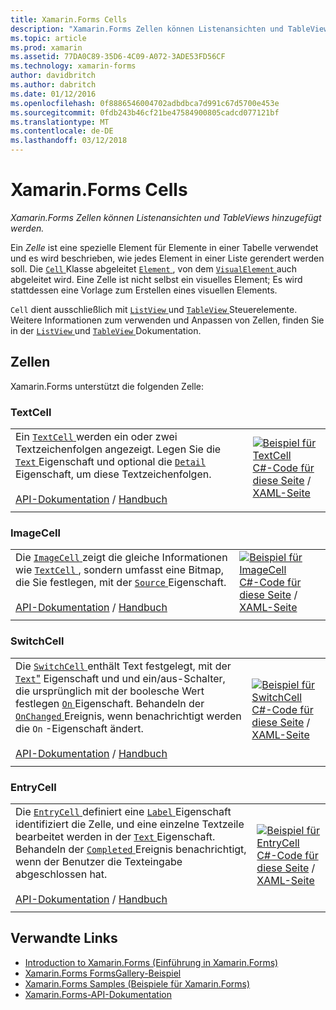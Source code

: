 ```yaml
---
title: Xamarin.Forms Cells
description: "Xamarin.Forms Zellen können Listenansichten und TableViews hinzugefügt werden."
ms.topic: article
ms.prod: xamarin
ms.assetid: 77DA0C89-35D6-4C09-A072-3ADE53FD56CF
ms.technology: xamarin-forms
author: davidbritch
ms.author: dabritch
ms.date: 01/12/2016
ms.openlocfilehash: 0f8886546004702adbdbca7d991c67d5700e453e
ms.sourcegitcommit: 0fdb243b46cf21be47584900805cadcd077121bf
ms.translationtype: MT
ms.contentlocale: de-DE
ms.lasthandoff: 03/12/2018
---
```

# <a name="xamarinforms-cells"></a>Xamarin.Forms Cells

_Xamarin.Forms Zellen können Listenansichten und TableViews hinzugefügt werden._

Ein *Zelle* ist eine spezielle Element für Elemente in einer Tabelle verwendet und es wird beschrieben, wie jedes Element in einer Liste gerendert werden soll. Die [ `Cell` ](https://developer.xamarin.com/api/type/Xamarin.Forms.Cell/) Klasse abgeleitet [ `Element` ](https://developer.xamarin.com/api/type/Xamarin.Forms.Element/), von dem [ `VisualElement` ](https://developer.xamarin.com/api/type/Xamarin.Forms.Element/) auch abgeleitet wird. Eine Zelle ist nicht selbst ein visuelles Element; Es wird stattdessen eine Vorlage zum Erstellen eines visuellen Elements. 

`Cell` dient ausschließlich mit [ `ListView` ](views.md#listView) und [ `TableView` ](views.md#tableView) Steuerelemente. Weitere Informationen zum verwenden und Anpassen von Zellen, finden Sie in der [ `ListView` ](~/xamarin-forms/user-interface/listview/index.md) und [ `TableView` ](~/xamarin-forms/user-interface/tableview.md) Dokumentation.

## <a name="cells"></a>Zellen

Xamarin.Forms unterstützt die folgenden Zelle:

<a name="textCell" />

### <a name="textcell"></a>TextCell

|     |     |
| --- | --- |
| Ein [ `TextCell` ](https://developer.xamarin.com/api/type/Xamarin.Forms.TextCell) werden ein oder zwei Textzeichenfolgen angezeigt. Legen Sie die [ `Text` ](https://developer.xamarin.com/api/property/Xamarin.Forms.TextCell.Text/) Eigenschaft und optional die [ `Detail` ](https://developer.xamarin.com/api/property/Xamarin.Forms.TextCell.Detail/) Eigenschaft, um diese Textzeichenfolgen.<br /><br />[API-Dokumentation](https://developer.xamarin.com/api/type/Xamarin.Forms.TextCell) / [Handbuch](~/xamarin-forms/user-interface/listview/customizing-cell-appearance.md#TextCell) | [![Beispiel für TextCell](cells-images/TextCell.png "TextCell Beispiel")](cells-images/TextCell-Large.png#lightbox "TextCell-Beispiel")<br />[C#-Code für diese Seite](https://github.com/xamarin/xamarin-forms-samples/blob/master/FormsGallery/FormsGallery/FormsGallery/CodeExamples/TextCellDemoPage.cs) / [XAML-Seite](https://github.com/xamarin/xamarin-forms-samples/blob/master/FormsGallery/FormsGallery/FormsGallery/XamlExamples/TextCellDemoPage.xaml) |
|     |     |

### <a name="imagecell"></a>ImageCell

|     |     |
| --- | --- |
| Die [ `ImageCell` ](https://developer.xamarin.com/api/type/Xamarin.Forms.ImageCell) zeigt die gleiche Informationen wie [ `TextCell` ](#textCell) , sondern umfasst eine Bitmap, die Sie festlegen, mit der [ `Source` ](https://developer.xamarin.com/api/property/Xamarin.Forms.Image.Source/) Eigenschaft.<br /><br />[API-Dokumentation](https://developer.xamarin.com/api/type/Xamarin.Forms.ImageCell) / [Handbuch](~/xamarin-forms/user-interface/listview/customizing-cell-appearance.md#ImageCell) | [![Beispiel für ImageCell](cells-images/ImageCell.png "ImageCell Beispiel")](cells-images/ImageCell-Large.png#lightbox "ImageCell-Beispiel")<br />[C#-Code für diese Seite](https://github.com/xamarin/xamarin-forms-samples/blob/master/FormsGallery/FormsGallery/FormsGallery/CodeExamples/ImageCellDemoPage.cs) / [XAML-Seite](https://github.com/xamarin/xamarin-forms-samples/blob/master/FormsGallery/FormsGallery/FormsGallery/XamlExamples/ImageCellDemoPage.xaml) |
|     |     |

### <a name="switchcell"></a>SwitchCell

|     |     |
| --- | --- |
| Die [ `SwitchCell` ](https://developer.xamarin.com/api/type/Xamarin.Forms.SwitchCell) enthält Text festgelegt, mit der [ `Text`"](https://developer.xamarin.com/api/property/Xamarin.Forms.SwitchCellText/) Eigenschaft und und ein/aus-Schalter, die ursprünglich mit der boolesche Wert festlegen [ `On` ](https://developer.xamarin.com/api/property/Xamarin.Forms.SwitchCell.On/) Eigenschaft. Behandeln der [ `OnChanged` ](https://developer.xamarin.com/api/event/Xamarin.Forms.SwitchCell.OnChanged/) Ereignis, wenn benachrichtigt werden die `On` -Eigenschaft ändert.<br /><br />[API-Dokumentation](https://developer.xamarin.com/api/type/Xamarin.Forms.SwitchCell) / [Handbuch](~/xamarin-forms/user-interface/tableview.md#switchcell) | [![Beispiel für SwitchCell](cells-images/SwitchCell.png "SwitchCell Beispiel")](cells-images/SwitchCell-Large.png#lightbox "SwitchCell-Beispiel")<br />[C#-Code für diese Seite](https://github.com/xamarin/xamarin-forms-samples/blob/master/FormsGallery/FormsGallery/FormsGallery/CodeExamples/SwitchCellDemoPage.cs) / [XAML-Seite](https://github.com/xamarin/xamarin-forms-samples/blob/master/FormsGallery/FormsGallery/FormsGallery/XamlExamples/SwitchCellDemoPage.xaml) |
|     |     |

### <a name="entrycell"></a>EntryCell

|     |     |
| --- | --- |
| Die [ `EntryCell` ](https://developer.xamarin.com/api/type/Xamarin.Forms.EntryCell) definiert eine [ `Label` ](https://developer.xamarin.com/api/property/Xamarin.Forms.EntryCell.Label/) Eigenschaft identifiziert die Zelle, und eine einzelne Textzeile bearbeitet werden in der [ `Text` ](https://developer.xamarin.com/api/property/Xamarin.Forms.EntryCell.Text/) Eigenschaft. Behandeln der [ `Completed` ](https://developer.xamarin.com/api/event/Xamarin.Forms.EntryCell.Completed/) Ereignis benachrichtigt, wenn der Benutzer die Texteingabe abgeschlossen hat.<br /><br />[API-Dokumentation](https://developer.xamarin.com/api/type/Xamarin.Forms.EntryCell) / [Handbuch](~/xamarin-forms/user-interface/tableview.md#entrycell) | [![Beispiel für EntryCell](cells-images/EntryCell.png "EntryCell Beispiel")](cells-images/EntryCell-Large.png#lightbox "EntryCell-Beispiel")<br />[C#-Code für diese Seite](https://github.com/xamarin/xamarin-forms-samples/blob/master/FormsGallery/FormsGallery/FormsGallery/CodeExamples/EntryCellDemoPage.cs) / [XAML-Seite](https://github.com/xamarin/xamarin-forms-samples/blob/master/FormsGallery/FormsGallery/FormsGallery/XamlExamples/EntryCellDemoPage.xaml) |
|     |     |


## <a name="related-links"></a>Verwandte Links

- [Introduction to Xamarin.Forms (Einführung in Xamarin.Forms)](~/xamarin-forms/get-started/introduction-to-xamarin-forms.md)
- [Xamarin.Forms FormsGallery-Beispiel](https://developer.xamarin.com/samples/xamarin-forms/FormsGallery/)
- [Xamarin.Forms Samples (Beispiele für Xamarin.Forms)](https://developer.xamarin.com/samples/xamarin-forms/all/)
- [Xamarin.Forms-API-Dokumentation](https://developer.xamarin.com/api/root/Xamarin.Forms/)
